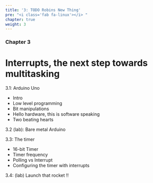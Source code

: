 ```yaml
---
title: '3: TODO Robins New Thing'
pre: "<i class='fab fa-linux'></i> "
chapter: true
weight: 3
---
```


### Chapter 3

# Interrupts, the next step towards multitasking

3.1: Arduino Uno

  * Intro
  * Low level programming
  * Bit manipulations
  * Hello hardware, this is software speaking
  * Two beating hearts

3.2 (lab): Bare metal Arduino

3.3: The timer

  * 16-bit Timer
  * Timer frequency
  * Polling vs Interrupt
  * Configuring the timer with interrupts

3.4: (lab) Launch that rocket !!

<!--
3.5: The internals of interrupts

  * The internals
-->